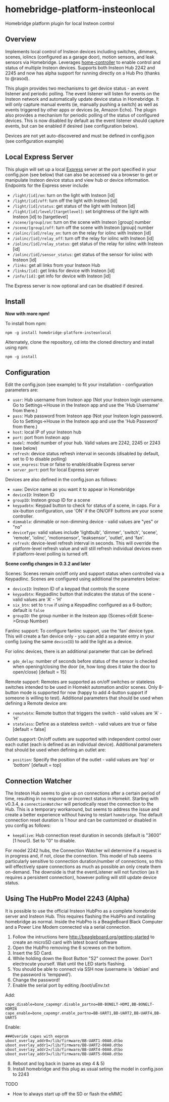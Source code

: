 # homebridge-platform-insteonlocal
Homebridge platform plugin for local Insteon control

Overview
--------
Implements local control of Insteon devices including switches, dimmers, scenes, iolincs (configured as a garage door), motion sensors, and leak sensors via Homebridge. Leverages [home-controller](https://github.com/automategreen/home-controller) to enable control and status of multiple Insteon devices.  Supports both Insteon Hub 2242 and 2245 and now has alpha support for running directly on a Hub Pro (thanks to @rasod).

This plugin provides two mechanisms to get device status - an event listener and periodic polling.  The event listener will listen for events on the Insteon network and automatically update device status in Homebridge.  It will only capture manual events (ie, manually pushing a switch) as well as events triggered by other apps or devices (ie, Amazon Echo).  The plugin also provides a mechanism for periodic polling of the status of configured devices.  This is now disabled by default as the event listener should capture events, but can be enabled if desired (see configuration below).

Devices are not yet auto-discovered and must be defined in config.json (see configuration example)

Local Express Server
--------------------
This plugin will set up a local [Express](https://expressjs.com) server at the port specified in your config.json (see below) that can also be accessed via a browser to get or manipulate Insteon device status and view hub or device information. Endpoints for the Express sever include:

 - `/light/[id]/on`:  turn on the light with Insteon [id]
 - `/light/[id]/off`:  turn off the light with Insteon [id]
 - `/light/[id]/status`:  get status of the light with Insteon [id]
 - `/light/[id]/level/[targetlevel]`:  set brightness of the light with Insteon [id] to [targetlevel]
 - `/scene/[group]/on`:  turn on the scene with Insteon [group] number
 - `/scene/[group]/off`:  turn off the scene with Insteon [group] number
 - `/iolinc/[id]/relay_on`:  turn on the relay for iolinc with Insteon [id]
 - `/iolinc/[id]/relay_off`:  turn off the relay for iolinc with Insteon [id]
 - `/iolinc/[id]/relay_status`:  get status of the relay for iolinc with Insteon [id]
 - `/iolinc/[id]/sensor_status`:  get status of the sensor for iolinc with Insteon [id]
 - `/links`:  get all links from your Insteon Hub
 - `/links/[id]`:  get links for device with Insteon [id]
 - `/info/[id]`:  get info for device with Insteon [id]

The Express server is now optional and can be disabled if desired.

## Install

**Now with more npm!**

To install from npm:

`npm -g install homebridge-platform-insteonlocal`

Alternately, clone the repository, cd into the cloned directory and install using npm:

`npm -g install`

Configuration
-------------
Edit the config.json (see example) to fit your installation - configuration parameters are:

  - `user`:  Hub username from Insteon app (Not your Insteon login username.  Go to Settings->House in the Insteon app and use the 'Hub Username' from there.)
  - `pass`:  Hub password from Insteon app (Not your Insteon login password.  Go to Settings->House in the Insteon app and use the 'Hub Password' from there.)
  - `host`:  local IP of your Insteon hub
  - `port`:  port from Insteon app
  - `model`: model number of your hub.  Valid values are 2242, 2245 or 2243 (see below)
  - `refresh`: device status refresh interval in seconds (disabled by default, set to 0 to disable polling)
  - `use_express`: true or false to enable/disable Express server
  - `server_port`: port for local Express server

Devices are also defined in the config.json as follows:

  - `name`:  Device name as you want it to appear in Homebridge
  - `deviceID`: Insteon ID
  - `groupID`:  Insteon group ID for a scene
  - `keypadbtn`: Keypad button to check for status of a scene, in caps.  For a six-button configuration, use 'ON' if the ON/OFF buttons are your scene controller.
  - `dimmable`:  dimmable or non-dimming device - valid values are "yes" or "no"
  - `deviceType`:  valid values include 'lightbulb', 'dimmer', 'switch', 'scene', 'remote', 'iolinc', 'motionsensor', 'leaksensor', 'outlet', and 'fan'.
  - `refresh`:  device-level refresh interval in seconds.  This will override the platform-level refresh value and will still refresh individual devices even if platform-level polling is turned off.

**Scene config changes in 0.3.2 and later**

Scenes:
Scenes remain on/off only and support status when controlled via a Keypadlinc.  Scenes are configured using additional the parameters below:

  - `deviceID`: Insteon ID of a keypad that controls the scene
  - `keypadbtn`: Keypadlinc button that indicates the status of the scene - valid values are 'A' - 'H' 
  - `six_btn`: set to `true` if using a Keypadlinc configured as a 6-button; default is `false`
  - `groupID`: the group number in the Insteon app (Scenes->Edit Scene->Group Number)

Fanlinc support:
To configure fanlinc support, use the 'fan' device type.  This will create a fan device only - you can add a separate entry in your config (using the same `deviceID`) to add the light as a device.

For iolinc devices, there is an additional parameter that can be defined:

- `gdo_delay`: number of seconds before status of the sensor is checked when opening/closing the door (ie, how long does it take the door to open/close) [default = 15]

Remote support:
Remotes are supported as on/off switches or stateless switches intended to be used in Homekit automation and/or scenes.  Only 8-button mode is supported for now (happy to add 4-button support if someone is willing to test).  Additional parameters that should be used when defining a Remote device are:

- `remotebtn`: Remote button that triggers the switch - valid values are 'A' - 'H'
- `stateless`: Define as a stateless switch - valid values are true or false [default = false]

Outlet support:
On/off outlets are supported with independent control over each outlet (each is defined as an individual device).  Additional parameters that should be used when defining an outlet are:

- `position`: Specify the position of the outlet - valid values are 'top' or 'bottom' [default = top]

Connection Watcher
------------------
The Insteon Hub seems to give up on connections after a certain period of time, resulting in no response or incorrect status in Homekit.  Starting with v0.3.4, a `connectionWatcher` will periodically reset the connection to the Hub.  This is a temporary workaround, but seems to address the issue and create a better experience without having to restart `homebridge`.
The default connection reset duration is 1 hour and can be customized or disabled in you config as follows:

- `keepAlive`: Hub connection reset duration in seconds (default is "3600" [1 hour]).  Set to "0" to disable. 

For model 2242 hubs, the Connection Watcher wil determine if a request is in progress and, if not, close the connection.  This model of hub seems particularly sensitive to connection duration/number of connections, so this will effectively spare connections as much as possible an only create them on-demand.  The downside is that the eventListener will not function (as it requires a persistent connection), however polling will still update device status.

Using The HubPro Model 2243 (Alpha)
-----------------------------------
It is possible to use the official Insteon HubPro as a complete homebride server and Insteon Hub. This requires flashing the HubPro and installing homebridge as normal. Inside the HubPro is a BeagleBoard Black Computer and a Power Line Modem connected via a serial connection.

1. Follow the intructions here http://beagleboard.org/getting-started to create an microSD card with latest board software
2. Open the HubPro removing the 6 screwes on the bottom.
3. Insert the SD Card.
4. While holding down the Boot Button "S2" connect the power. Don't electrocute yourself. Wait until the LED starts flashing.
5. You should be able to connect via SSH now (username is 'debian' and the password is 'temppwd').
6. Change the password!
7. Enable the serial port by editing /boot/uEnv.txt

Add:
```
cape_disable=bone_capemgr.disable_partno=BB-BONELT-HDMI,BB-BONELT-HDMIN
cape_enable=bone_capemgr.enable_partno=BB-UART1,BB-UART2,BB-UART4,BB-UART5
```

Enable:
```
###Overide capes with eeprom
uboot_overlay_addr0=/lib/firmware/BB-UART1-00A0.dtbo
uboot_overlay_addr1=/lib/firmware/BB-UART2-00A0.dtbo
uboot_overlay_addr2=/lib/firmware/BB-UART4-00A0.dtbo
uboot_overlay_addr3=/lib/firmware/BB-UART5-00A0.dtbo
```

8. Reboot and log back in (same as step 4 & 5)
9. Install homebridge and this plug as usual seting the model in config.json to 2243


TODO

- How to always start up off the SD or flash the eMMC
